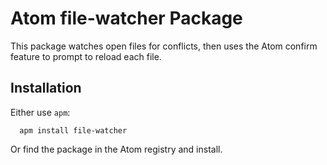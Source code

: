 # Atom file-watcher Package

This package watches open files for conflicts, then uses the Atom confirm feature to prompt to reload each file.

## Installation
Either use `apm`:
```
  apm install file-watcher
```

Or find the package in the Atom registry and install.
